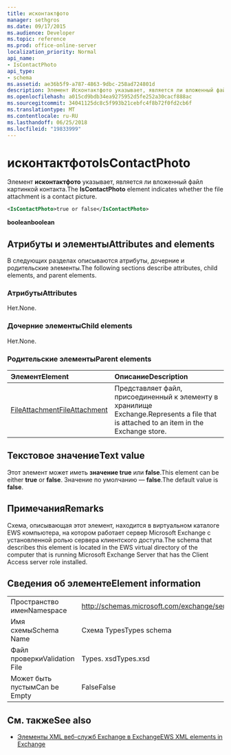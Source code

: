 ```yaml
---
title: исконтактфото
manager: sethgros
ms.date: 09/17/2015
ms.audience: Developer
ms.topic: reference
ms.prod: office-online-server
localization_priority: Normal
api_name:
- IsContactPhoto
api_type:
- schema
ms.assetid: ae36b5f9-a787-4863-9dbc-258ad724801d
description: Элемент Исконтактфото указывает, является ли вложенный файл картинкой контакта.
ms.openlocfilehash: a015cd9bdb34ea9275952d5fe252a30cacf888ac
ms.sourcegitcommit: 34041125dc8c5f993b21cebfc4f8b72f0fd2cb6f
ms.translationtype: MT
ms.contentlocale: ru-RU
ms.lasthandoff: 06/25/2018
ms.locfileid: "19833999"
---
```

# <a name="iscontactphoto"></a><span data-ttu-id="47809-103">исконтактфото</span><span class="sxs-lookup"><span data-stu-id="47809-103">IsContactPhoto</span></span>

<span data-ttu-id="47809-104">Элемент **исконтактфото** указывает, является ли вложенный файл картинкой контакта.</span><span class="sxs-lookup"><span data-stu-id="47809-104">The **IsContactPhoto** element indicates whether the file attachment is a contact picture.</span></span> 
  
```xml
<IsContactPhoto>true or false</IsContactPhoto>
```

 <span data-ttu-id="47809-105">**boolean**</span><span class="sxs-lookup"><span data-stu-id="47809-105">**boolean**</span></span>
## <a name="attributes-and-elements"></a><span data-ttu-id="47809-106">Атрибуты и элементы</span><span class="sxs-lookup"><span data-stu-id="47809-106">Attributes and elements</span></span>

<span data-ttu-id="47809-107">В следующих разделах описываются атрибуты, дочерние и родительские элементы.</span><span class="sxs-lookup"><span data-stu-id="47809-107">The following sections describe attributes, child elements, and parent elements.</span></span>
  
### <a name="attributes"></a><span data-ttu-id="47809-108">Атрибуты</span><span class="sxs-lookup"><span data-stu-id="47809-108">Attributes</span></span>

<span data-ttu-id="47809-109">Нет.</span><span class="sxs-lookup"><span data-stu-id="47809-109">None.</span></span>
  
### <a name="child-elements"></a><span data-ttu-id="47809-110">Дочерние элементы</span><span class="sxs-lookup"><span data-stu-id="47809-110">Child elements</span></span>

<span data-ttu-id="47809-111">Нет.</span><span class="sxs-lookup"><span data-stu-id="47809-111">None.</span></span>
  
### <a name="parent-elements"></a><span data-ttu-id="47809-112">Родительские элементы</span><span class="sxs-lookup"><span data-stu-id="47809-112">Parent elements</span></span>

|<span data-ttu-id="47809-113">**Элемент**</span><span class="sxs-lookup"><span data-stu-id="47809-113">**Element**</span></span>|<span data-ttu-id="47809-114">**Описание**</span><span class="sxs-lookup"><span data-stu-id="47809-114">**Description**</span></span>|
|:-----|:-----|
|[<span data-ttu-id="47809-115">FileAttachment</span><span class="sxs-lookup"><span data-stu-id="47809-115">FileAttachment</span></span>](fileattachment.md) <br/> |<span data-ttu-id="47809-116">Представляет файл, присоединенный к элементу в хранилище Exchange.</span><span class="sxs-lookup"><span data-stu-id="47809-116">Represents a file that is attached to an item in the Exchange store.</span></span>  <br/> |
   
## <a name="text-value"></a><span data-ttu-id="47809-117">Текстовое значение</span><span class="sxs-lookup"><span data-stu-id="47809-117">Text value</span></span>

<span data-ttu-id="47809-118">Этот элемент может иметь **значение true** или **false**.</span><span class="sxs-lookup"><span data-stu-id="47809-118">This element can be either **true** or **false**.</span></span> <span data-ttu-id="47809-119">Значение по умолчанию — **false**.</span><span class="sxs-lookup"><span data-stu-id="47809-119">The default value is **false**.</span></span>
  
## <a name="remarks"></a><span data-ttu-id="47809-120">Примечания</span><span class="sxs-lookup"><span data-stu-id="47809-120">Remarks</span></span>

<span data-ttu-id="47809-121">Схема, описывающая этот элемент, находится в виртуальном каталоге EWS компьютера, на котором работает сервер Microsoft Exchange с установленной ролью сервера клиентского доступа.</span><span class="sxs-lookup"><span data-stu-id="47809-121">The schema that describes this element is located in the EWS virtual directory of the computer that is running Microsoft Exchange Server that has the Client Access server role installed.</span></span>
  
## <a name="element-information"></a><span data-ttu-id="47809-122">Сведения об элементе</span><span class="sxs-lookup"><span data-stu-id="47809-122">Element information</span></span>

|||
|:-----|:-----|
|<span data-ttu-id="47809-123">Пространство имен</span><span class="sxs-lookup"><span data-stu-id="47809-123">Namespace</span></span>  <br/> |http://schemas.microsoft.com/exchange/services/2006/types  <br/> |
|<span data-ttu-id="47809-124">Имя схемы</span><span class="sxs-lookup"><span data-stu-id="47809-124">Schema Name</span></span>  <br/> |<span data-ttu-id="47809-125">Схема Types</span><span class="sxs-lookup"><span data-stu-id="47809-125">Types schema</span></span>  <br/> |
|<span data-ttu-id="47809-126">Файл проверки</span><span class="sxs-lookup"><span data-stu-id="47809-126">Validation File</span></span>  <br/> |<span data-ttu-id="47809-127">Types. xsd</span><span class="sxs-lookup"><span data-stu-id="47809-127">Types.xsd</span></span>  <br/> |
|<span data-ttu-id="47809-128">Может быть пустым</span><span class="sxs-lookup"><span data-stu-id="47809-128">Can be Empty</span></span>  <br/> |<span data-ttu-id="47809-129">False</span><span class="sxs-lookup"><span data-stu-id="47809-129">False</span></span>  <br/> |
   
## <a name="see-also"></a><span data-ttu-id="47809-130">См. также</span><span class="sxs-lookup"><span data-stu-id="47809-130">See also</span></span>



- [<span data-ttu-id="47809-131">Элементы XML веб-служб Exchange в Exchange</span><span class="sxs-lookup"><span data-stu-id="47809-131">EWS XML elements in Exchange</span></span>](ews-xml-elements-in-exchange.md)

